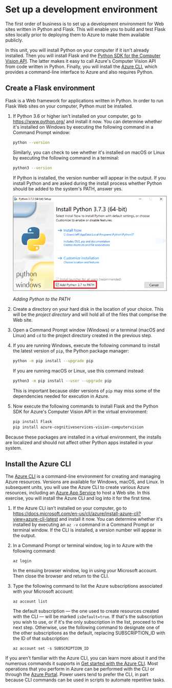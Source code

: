 # Set up a development environment

The first order of business is to set up a development environment for Web sites written in Python and Flask. This will enable you to build and test Flask sites locally prior to deploying them to Azure to make them available publicly.

In this unit, you will install Python on your computer if it isn't already installed. Then you will install Flask and the [Python SDK for the Computer Vision API](https://pypi.org/project/azure-cognitiveservices-vision-computervision/). The latter makes it easy to call Azure's Computer Vision API from code written in Python. Finally, you will install the [Azure CLI](https://docs.microsoft.com/cli/azure/get-started-with-azure-cli?view=azure-cli-latest), which provides a command-line interface to Azure and also requires Python.

## Create a Flask environment

Flask is a Web framework for applications written in Python. In order to run Flask Web sites on your computer, Python must be installed.

1. If Python 3.6 or higher isn't installed on your computer, go to https://www.python.org/ and install it now. You can determine whether it's installed on Windows by executing the following command in a Command Prompt window:

	```bash
	python --version
	```

	Similarly, you can check to see whether it's installed on macOS or Linux by executing the following command in a terminal:

	```bash
	python3 --version
	```

	If Python is installed, the version number will appear in the output. If you install Python and are asked during the install process whether Python should be added to the system's PATH, answer yes.

	![Adding Python to the PATH](media/add-to-path.png)

	_Adding Python to the PATH_

1. Create a directory on your hard disk in the location of your choice. This will be the *project directory* and will hold all of the files that comprise the Web site.

1. Open a Command Prompt window (Windows) or a terminal (macOS and Linux) and `cd` to the project directory created in the previous step.

1. If you are running Windows, execute the following command to install the latest version of `pip`, the Python package manager:

	```bash
	python -m pip install --upgrade pip
	```

	If you are running macOS or Linux, use this command instead:

	```bash
	python3 -m pip install --user --upgrade pip
	```

	This is important because older versions of `pip` may miss some of the dependencies needed for execution in Azure.

1. Now execute the following commands to install Flask and the Python SDK for Azure's Computer Vision API in the virtual environment:

	```bash
	pip install Flask
	pip install azure-cognitiveservices-vision-computervision
	```

Because these packages are installed in a virtual environment, the installs are localized and should not affect other Python apps installed in your system.

## Install the Azure CLI

The [Azure CLI](https://docs.microsoft.com/cli/azure/get-started-with-azure-cli?view=azure-cli-latest) is a command-line environment for creating and managing Azure resources. Versions are available for Windows, macOS, and Linux. In subsequent units, you will use the Azure CLI to create various Azure resources, including an [Azure App Service](https://azure.microsoft.com/services/app-service/) to host a Web site. In this exercise, you will install the Azure CLI and log into it for the first time.

1. If the Azure CLI isn't installed on your computer, go to https://docs.microsoft.com/en-us/cli/azure/install-azure-cli?view=azure-cli-latest and install it now. You can determine whether it's installed by executing an `az -v` command in a Command Prompt or terminal window. If the CLI is installed, a version number will appear in the output.

1. In a Command Prompt or terminal window, log in to Azure with the following command:

	```
	az login
	```

	In the ensuing browser window, log in using your Microsoft account. Then close the browser and return to the CLI.

1. Type the following command to list the Azure subscriptions associated with your Microsoft account:

	```
	az account list
	``` 

	The default subscription — the one used to create resources created with the CLI — will be marked `isDefault=true`. If that's the subscription you wish to use, or if it's the only subscription in the list, proceed to the next step. Otherwise, use the following command to designate one of the other subscriptions as the default, replacing SUBSCRIPTION_ID with the ID of that subscription: 

	```
	az account set -s SUBSCRIPTION_ID
	```

If you aren't familiar with the Azure CLI, you can learn more about it and the numerous commands it supports in [Get started with the Azure CLI](https://docs.microsoft.com/en-us/cli/azure/get-started-with-azure-cli?view=azure-cli-latest). Most operations that you perform in Azure can be performed with the CLI or through the [Azure Portal](https://portal.azure.com). Power users tend to prefer the CLI, in part because CLI commands can be used in scripts to automate repetitive tasks.